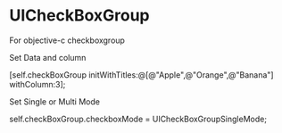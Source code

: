 # UICheckBoxGroup
For objective-c checkboxgroup

Set Data and column

[self.checkBoxGroup initWithTitles:@[@"Apple",@"Orange",@"Banana"] withColumn:3];

Set Single or Multi Mode

self.checkBoxGroup.checkboxMode = UICheckBoxGroupSingleMode;
